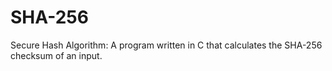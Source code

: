 # SHA-256
Secure Hash Algorithm: A program written in C that calculates the SHA-256 checksum of an input.
